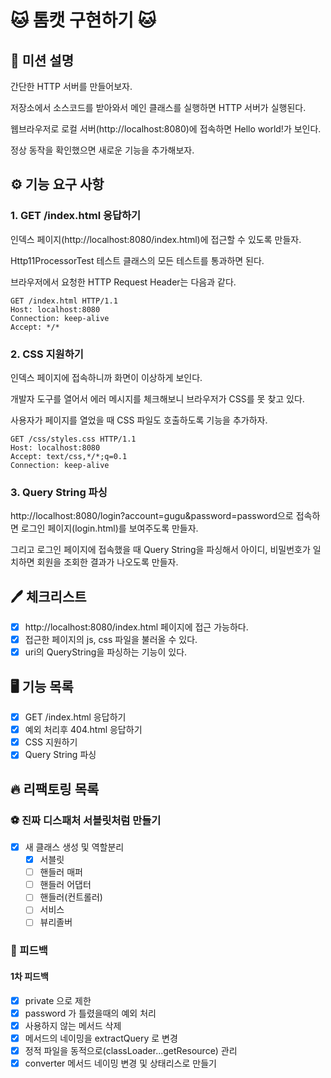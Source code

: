 # 🐱 톰캣 구현하기 🐱

## 🚀 미션 설명

간단한 HTTP 서버를 만들어보자.

저장소에서 소스코드를 받아와서 메인 클래스를 실행하면 HTTP 서버가 실행된다.

웹브라우저로 로컬 서버(http://localhost:8080)에 접속하면 Hello world!가 보인다.

정상 동작을 확인했으면 새로운 기능을 추가해보자.

## ⚙️ 기능 요구 사항

### 1. GET /index.html 응답하기

인덱스 페이지(http://localhost:8080/index.html)에 접근할 수 있도록 만들자.

Http11ProcessorTest 테스트 클래스의 모든 테스트를 통과하면 된다.

브라우저에서 요청한 HTTP Request Header는 다음과 같다.

```text
GET /index.html HTTP/1.1
Host: localhost:8080
Connection: keep-alive
Accept: */*
```

### 2. CSS 지원하기

인덱스 페이지에 접속하니까 화면이 이상하게 보인다.

개발자 도구를 열어서 에러 메시지를 체크해보니 브라우저가 CSS를 못 찾고 있다.

사용자가 페이지를 열었을 때 CSS 파일도 호출하도록 기능을 추가하자.

```text
GET /css/styles.css HTTP/1.1
Host: localhost:8080
Accept: text/css,*/*;q=0.1
Connection: keep-alive
```

### 3. Query String 파싱

http://localhost:8080/login?account=gugu&password=password으로 접속하면 로그인 페이지(login.html)를 보여주도록 만들자.

그리고 로그인 페이지에 접속했을 때 Query String을 파싱해서 아이디, 비밀번호가 일치하면 회원을 조회한 결과가 나오도록 만들자.

## 🖊 체크리스트

- [x] http://localhost:8080/index.html 페이지에 접근 가능하다.
- [x] 접근한 페이지의 js, css 파일을 불러올 수 있다.
- [x] uri의 QueryString을 파싱하는 기능이 있다.

## 🖥 기능 목록

- [x] GET /index.html 응답하기
- [x] 예외 처리후 404.html 응답하기
- [x] CSS 지원하기
- [x] Query String 파싱

## 🔥 리팩토링 목록

### ⚽️ 진짜 디스패처 서블릿처럼 만들기

- [x] 새 클래스 생성 및 역할분리
    - [x] 서블릿
    - [ ] 핸들러 매퍼
    - [ ] 핸들러 어댑터
    - [ ] 핸들러(컨트롤러)
    - [ ] 서비스
    - [ ] 뷰리졸버

### 📝 피드백

#### 1차 피드백

- [x] private 으로 제한
- [x] password 가 틀렸을때의 예외 처리
- [x] 사용하지 않는 메서드 삭제
- [x] 메서드의 네이밍을 extractQuery 로 변경
- [x] 정적 파일을 동적으로(classLoader...getResource) 관리
- [x] converter 메서드 네이밍 변경 및 상태리스로 만들기
